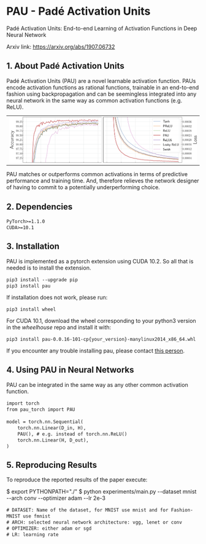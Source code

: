 # PAU - Padé Activation Units
Padé Activation Units: End-to-end Learning of Activation Functions in Deep Neural Network

Arxiv link: https://arxiv.org/abs/1907.06732

## 1. About Padé Activation Units

Padé Activation Units (PAU) are a novel learnable activation function. PAUs encode activation functions as rational functions, trainable in an end-to-end fashion using backpropagation and can be seemingless integrated into any neural network in the same way as common activation functions (e.g. ReLU).

<table border="0">
<tr>
    <td>
    <img src="./images/results.png" width="100%" />
    </td>
</tr>
</table>

PAU matches or outperforms common activations in terms of predictive performance and training time.
And, therefore relieves the network designer of having to commit to a potentially underperforming choice.

## 2. Dependencies
    PyTorch>=1.1.0
    CUDA>=10.1

## 3. Installation

PAU is implemented as a pytorch extension using CUDA 10.2. So all that is needed is to install the extension.

    pip3 install --upgrade pip
    pip3 install pau

If installation does not work, please run:

    pip3 install wheel

For CUDA 10.1, download the wheel corresponding to your python3 version in the _wheelhouse_ repo and install it with:

    pip3 install pau-0.0.16-101-cp{your_version}-manylinux2014_x86_64.whl

If you encounter any trouble installing pau, please contact [this person](quentin.delfosse@cs.tu-darmstadt.de).

## 4. Using PAU in Neural Networks

PAU can be integrated in the same way as any other common activation function.

~~~~
import torch
from pau_torch import PAU

model = torch.nn.Sequential(
    torch.nn.Linear(D_in, H),
    PAU(), # e.g. instead of torch.nn.ReLU()
    torch.nn.Linear(H, D_out),
)
~~~~

## 5. Reproducing Results

To reproduce the reported results of the paper execute:

$ export PYTHONPATH="./"
$ python experiments/main.py --dataset mnist --arch conv --optimizer adam --lr 2e-3

    # DATASET: Name of the dataset, for MNIST use mnist and for Fashion-MNIST use fmnist
    # ARCH: selected neural network architecture: vgg, lenet or conv
    # OPTIMIZER: either adam or sgd
    # LR: learning rate

